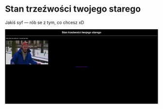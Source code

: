 # Stan trzeźwości twojego starego
Jakiś syf — rób se z tym, co chcesz xD

<img src="assets/brave_HYqG3Pgd49cE.png" alt="Screenshot">
